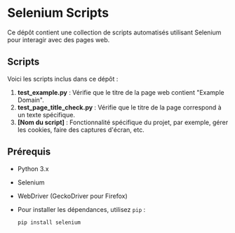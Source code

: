 # Selenium Scripts

Ce dépôt contient une collection de scripts automatisés utilisant Selenium pour interagir avec des pages web.

## Scripts

Voici les scripts inclus dans ce dépôt :

1. **test_example.py** : Vérifie que le titre de la page web contient "Example Domain".
2. **test_page_title_check.py** : Vérifie que le titre de la page correspond à un texte spécifique.
3. **[Nom du script]** : Fonctionnalité spécifique du projet, par exemple, gérer les cookies, faire des captures d'écran, etc.

## Prérequis

- Python 3.x
- Selenium
- WebDriver (GeckoDriver pour Firefox)
- Pour installer les dépendances, utilisez `pip` :

  ```bash
  pip install selenium
